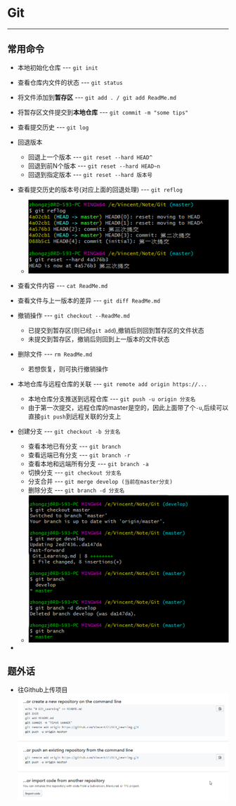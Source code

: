 # Git #
----
## 常用命令 ##
+	本地初始化仓库 ---  `git init`
+	查看仓库内文件的状态 ---  `git status`
+	将文件添加到**暂存区** ---  `git add . / git add ReadMe.md`
+	将暂存区文件提交到**本地仓库** ---  `git commit -m "some tips"`
+	查看提交历史 ---  `git log`
+	回退版本
	+	回退上一个版本 --- `git reset --hard HEAD^`
	+	回退到前N个版本 --- `git reset --hard HEAD~n`
	+	回退到指定版本 --- `git reset --hard 版本号`

+	查看提交历史的版本号(对应上面的回退处理)	--- `git reflog`  
	+	![](./img/reset.png)

+	查看文件内容 --- `cat ReadMe.md` 
+	查看文件与上一版本的差异 --- `git diff ReadMe.md`
+	撤销操作 --- `git checkout --ReadMe.md`
	+	已提交到暂存区(则已经`git add`),撤销后则回到暂存区的文件状态
	+	未提交到暂存区，撤销后则回到上一版本的文件状态

+	删除文件 --- `rm ReadMe.md`
	+	若想恢复，则可执行撤销操作

+	本地仓库与远程仓库的关联 --- `git remote add origin https://...`
	+	本地仓库分支推送到远程仓库 --- `git push -u origin 分支名`
	+	由于第一次提交，远程仓库的master是空的，因此上面带了个`-u`,后续可以直接`git push`到远程关联的分支上

+	创建分支 --- `git checkout -b 分支名`
	+	查看本地已有分支 --- `git branch`
	+	查看远端已有分支 --- `git branch -r`
	+	查看本地和远端所有分支 --- `git branch -a`
	+	切换分支 --- `git checkout 分支名`
	+	分支合并 --- `git merge develop (当前在master分支)`
	+	删除分支 --- `git branch -d 分支名`
	+	![](./img/merge.png)
+	
## 题外话 ##
+	往Github上传项目
![](./img/how_to_upload.png)